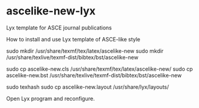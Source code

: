 # ascelike-new-lyx
Lyx template for ASCE journal publications

How to install and use Lyx template of ASCE-like style

sudo mkdir      /usr/share/texmf/tex/latex/ascelike-new
sudo mkdir      /usr/share/texlive/texmf-dist/bibtex/bst/ascelike-new

sudo cp ascelike-new.cls        /usr/share/texmf/tex/latex/ascelike-new/
sudo cp ascelike-new.bst        /usr/share/texlive/texmf-dist/bibtex/bst/ascelike-new

sudo texhash 
sudo cp         ascelike-new.layout     /usr/share/lyx/layouts/

Open Lyx program and reconfigure. 
